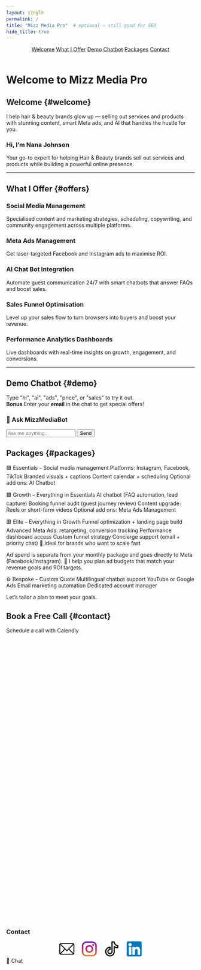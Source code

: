 ```yaml
---
layout: single
permalink: /
title: "Mizz Media Pro"  # optional — still good for SEO
hide_title: true
---
```



<header class="site-header">
  <nav>
    <a href="#welcome">Welcome</a>
    <a href="#offers">What I Offer</a>
    <a href="#demo">Demo Chatbot</a>
    <a href="#packages">Packages</a>
    <a href="#contact">Contact</a>
  </nav>
</header>


# Welcome to Mizz Media Pro
## Welcome {#welcome}

I help hair & beauty brands glow up — selling out services and products with stunning content, smart Meta ads, and AI that handles the hustle for you.

### Hi, I’m Nana Johnson

Your go-to expert for helping Hair & Beauty brands sell out services and products while building a powerful online presence.

---

## What I Offer {#offers}

### Social Media Management

Specialised content and marketing strategies, scheduling, copywriting, and community engagement across multiple platforms.

### Meta Ads Management

Get laser-targeted Facebook and Instagram ads to maximise ROI.

### AI Chat Bot Integration

Automate guest communication 24/7 with smart chatbots that answer FAQs and boost sales.

### Sales Funnel Optimisation

Level up your sales flow to turn browsers into buyers and boost your revenue.

### Performance Analytics Dashboards

Live dashboards with real-time insights on growth, engagement, and conversions.

---

## Demo Chatbot {#demo}

Type "hi", "ai", "ads", "price", or "sales" to try it out.  
**Bonus** Enter your **email** in the chat to get special offers!

  <div id="chatbot-container">
    <h3>💬 Ask MizzMediaBot</h3>
    <div id="chatlog"></div>
    <div id="input-area">
      <input id="userInput" type="text" placeholder="Ask me anything..." onkeydown="if(event.key==='Enter') sendMessage()" />
      <button id="sendBtn" onclick="sendMessage()">Send</button>
    </div>
  </div>

  <script>
    const chatlog = document.getElementById('chatlog');
    const userInput = document.getElementById('userInput');

    const responses = [
      { keywords: ['hi', 'hello'], reply: 'Hi there! Need help with content, ads or AI? 😊' },
      { keywords: ['ai', 'chatbot'], reply: 'I automate replies 24/7 using smart chatbots!' },
      { keywords: ['ads', 'meta'], reply: 'Meta Ads help you attract your dream clients.' },
      { keywords: ['price', 'cost'], reply: 'Packages start at £1,000/month. Ask for more!' },
      { keywords: ['sales'], reply: 'I help optimize funnels to boost conversions.' }
    ];

    function appendMessage(text, sender = 'bot') {
      const bubble = document.createElement('div');
      bubble.className = `chat-bubble ${sender}`;
      bubble.textContent = text;
      chatlog.appendChild(bubble);
      chatlog.scrollTop = chatlog.scrollHeight;
    }

    function sendMessage() {
      const input = userInput.value.trim();
      if (!input) return;

      appendMessage(input, 'user');
      userInput.value = '';

      const userText = input.toLowerCase();
      const emailRegex = /\S+@\S+\.\S+/;

      setTimeout(() => {
        let reply = "Try asking about AI, pricing, or ads!";

        if (emailRegex.test(userText)) {
          reply = "Thanks for sharing your email! I'll send you exclusive offers soon.";
        } else {
          for (const item of responses) {
            if (item.keywords.some(k => userText.includes(k))) {
              reply = item.reply;
              break;
            }
          }
        }
        appendMessage(reply, 'bot');
      }, 800);
    }
  </script>

## Packages {#packages}
🟦 Essentials – Social media management
Platforms: Instagram, Facebook, TikTok
Branded visuals + captions
Content calendar + scheduling
Optional add ons: AI Chatbot

🟪 Growth – Everything in Essentials
AI chatbot (FAQ automation, lead capture)
Booking funnel audit (guest journey review)
Content upgrade: Reels or short-form videos
Optional add ons: Meta Ads Management

🟥 Elite – Everything in Growth
Funnel optimization + landing page build
Advanced Meta Ads: retargeting, conversion tracking
Performance dashboard access
Custom funnel strategy
Concierge support (email + priority chat)
🎯 Ideal for brands who want to scale fast

Ad spend is separate from your monthly package and goes directly to Meta (Facebook/Instagram).
🧠 I help you plan ad budgets that match your revenue goals and ROI targets.

⚙️ Bespoke – Custom Quote
Multilingual chatbot support
YouTube or Google Ads
Email marketing automation
Dedicated account manager

Let’s tailor a plan to meet your goals.

## Book a Free Call {#contact}
Schedule a call with Calendly

  <div class="calendly-inline-widget" data-url="https://calendly.com/mizzmediapro" style="min-width:320px;height:700px;"></div>
  <script type="text/javascript" src="https://assets.calendly.com/assets/external/widget.js" async></script>

  <br><br>

  <h3>Contact</h3>

  <div id="contact-icons" style="display: flex; justify-content: center; gap: 20px; align-items: center;">

<a href="mailto:connect@mizzmediapro.com" title="Email">
  <img src="/assets/images/email.png" alt="Email" style="height: 40px; width: auto;">
</a>

<a href="https://www.instagram.com/mizzmediapro" target="_blank" rel="noopener" title="Instagram">
  <img src="/assets/images/instagram.png" alt="Instagram" style="height: 40px; width: auto;">
</a>

<a href="https://www.tiktok.com/@mizzmedia" target="_blank" rel="noopener" title="TikTok">
  <img src="/assets/images/tiktok.png" alt="TikTok" style="height: 40px; width: auto;">
</a>

<a href="https://www.linkedin.com/in/nana-e-a-johnson-282522a6" target="_blank" rel="noopener" title="LinkedIn">
  <img src="/assets/images/linkedin.png" alt="LinkedIn" style="height: 40px; width: auto;">
</a>

  </div>


<!-- Floating Chatbot Icon -->

<div id="floating-chat" onclick="document.getElementById('demo').scrollIntoView({ behavior: 'smooth' });">
  💬 Chat
</div>


